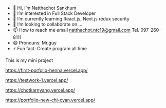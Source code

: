 - 👋 Hi, I’m Natthachot Sankhum
- 👀 I’m interested in Full Stack Developer
- 🌱 I’m currently learning React.js, Next.js redux security
- 💞️ I’m looking to collaborate on ...
- 📫 How to reach me email natthachot.ntc19@gmail.com Tel. 097-260-8111
- 😄 Pronouns: Mr.guy
- ⚡ Fun fact: Create program all time


This is my mini project 

https://first-porfolio-henna.vercel.app/

https://testwork-1.vercel.app/

https://chotkarnyang.vercel.app/

https://portfolio-new-chi-cyan.vercel.app/
